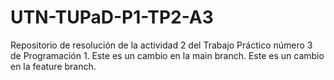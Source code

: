 # UTN-TUPaD-P1-TP2-A3
Repositorio de resolución de la actividad 2 del Trabajo Práctico número 3 de Programación 1.
Este es un cambio en la main branch.
Este es un cambio en la feature branch.
